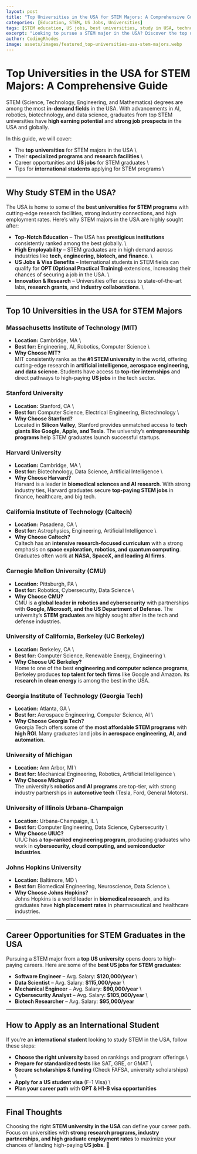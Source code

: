 ```yaml
---
layout: post
title: "Top Universities in the USA for STEM Majors: A Comprehensive Guide"
categories: [Education, STEM, US Jobs, Universities]
tags: [STEM education, US jobs, best universities, study in USA, technology, engineering, science, mathematics]
excerpt: "Looking to pursue a STEM major in the USA? Discover the top universities offering world-class programs in Science, Technology, Engineering, and Mathematics, and how they can help you secure US jobs."
author: CodingRhodes
image: assets/images/featured_top-universities-usa-stem-majors.webp
---
```


# Top Universities in the USA for STEM Majors: A Comprehensive Guide  

STEM (Science, Technology, Engineering, and Mathematics) degrees are among the most **in-demand fields** in the USA. With advancements in AI, robotics, biotechnology, and data science, graduates from top STEM universities have **high earning potential** and **strong job prospects** in the USA and globally.

In this guide, we will cover:
- The **top universities** for STEM majors in the USA  \
- Their **specialized programs** and **research facilities**  \
- Career opportunities and **US jobs** for STEM graduates  \
- Tips for **international students** applying for STEM programs  \

---

## Why Study STEM in the USA?  

The USA is home to some of the **best universities for STEM programs** with cutting-edge research facilities, strong industry connections, and high employment rates. Here’s why STEM majors in the USA are highly sought after:  

- **Top-Notch Education** – The USA has **prestigious institutions** consistently ranked among the best globally.  \
- **High Employability** – STEM graduates are in high demand across industries like **tech, engineering, biotech, and finance**.  \
- **US Jobs & Visa Benefits** – International students in STEM fields can qualify for **OPT (Optional Practical Training)** extensions, increasing their chances of securing a job in the USA.  \
- **Innovation & Research** – Universities offer access to state-of-the-art labs, **research grants**, and **industry collaborations**.  \

---

## Top 10 Universities in the USA for STEM Majors  

###  Massachusetts Institute of Technology (MIT)  
- **Location:** Cambridge, MA  \
- **Best for:** Engineering, AI, Robotics, Computer Science  \
- **Why Choose MIT?**  
MIT consistently ranks as the **#1 STEM university** in the world, offering cutting-edge research in **artificial intelligence, aerospace engineering, and data science**. Students have access to **top-tier internships** and direct pathways to high-paying **US jobs** in the tech sector.  

### Stanford University  
- **Location:** Stanford, CA  \
- **Best for:** Computer Science, Electrical Engineering, Biotechnology  \
- **Why Choose Stanford?**  
Located in **Silicon Valley**, Stanford provides unmatched access to **tech giants like Google, Apple, and Tesla**. The university’s **entrepreneurship programs** help STEM graduates launch successful startups.  

### Harvard University  
- **Location:** Cambridge, MA  \
- **Best for:** Biotechnology, Data Science, Artificial Intelligence  \
- **Why Choose Harvard?**  
Harvard is a leader in **biomedical sciences and AI research**. With strong industry ties, Harvard graduates secure **top-paying STEM jobs** in finance, healthcare, and big tech.  

### California Institute of Technology (Caltech)  
- **Location:** Pasadena, CA  \
- **Best for:** Astrophysics, Engineering, Artificial Intelligence  \
- **Why Choose Caltech?**  
Caltech has an **intensive research-focused curriculum** with a strong emphasis on **space exploration, robotics, and quantum computing**. Graduates often work at **NASA, SpaceX, and leading AI firms**.  

### Carnegie Mellon University (CMU)  
- **Location:** Pittsburgh, PA  \
- **Best for:** Robotics, Cybersecurity, Data Science  \
- **Why Choose CMU?**  
CMU is **a global leader in robotics and cybersecurity** with partnerships with **Google, Microsoft, and the US Department of Defense**. The university’s **STEM graduates** are highly sought after in the tech and defense industries.  

### University of California, Berkeley (UC Berkeley)  
- **Location:** Berkeley, CA  \
- **Best for:** Computer Science, Renewable Energy, Engineering  \
- **Why Choose UC Berkeley?**  
Home to one of the best **engineering and computer science programs**, Berkeley produces **top talent for tech firms** like Google and Amazon. Its **research in clean energy** is among the best in the USA.  

### Georgia Institute of Technology (Georgia Tech)  
- **Location:** Atlanta, GA  \
- **Best for:** Aerospace Engineering, Computer Science, AI  \
- **Why Choose Georgia Tech?**  
Georgia Tech offers some of the **most affordable STEM programs** with **high ROI**. Many graduates land jobs in **aerospace engineering, AI, and automation**.  

### University of Michigan  
- **Location:** Ann Arbor, MI  \
- **Best for:** Mechanical Engineering, Robotics, Artificial Intelligence  \
- **Why Choose Michigan?**  
The university’s **robotics and AI programs** are top-tier, with strong industry partnerships in **automotive tech** (Tesla, Ford, General Motors).  

### University of Illinois Urbana-Champaign  
- **Location:** Urbana-Champaign, IL  \
- **Best for:** Computer Engineering, Data Science, Cybersecurity  \
- **Why Choose UIUC?**  
UIUC has a **top-ranked engineering program**, producing graduates who work in **cybersecurity, cloud computing, and semiconductor industries**.  

### Johns Hopkins University  
- **Location:** Baltimore, MD  \
- **Best for:** Biomedical Engineering, Neuroscience, Data Science  \
- **Why Choose Johns Hopkins?**  
Johns Hopkins is a world leader in **biomedical research**, and its graduates have **high placement rates** in pharmaceutical and healthcare industries.  

---

## Career Opportunities for STEM Graduates in the USA  

Pursuing a STEM major from a **top US university** opens doors to high-paying careers. Here are some of the **best US jobs for STEM graduates**:  

- **Software Engineer** – Avg. Salary: **$120,000/year**  \
- **Data Scientist** – Avg. Salary: **$115,000/year**  \
- **Mechanical Engineer** – Avg. Salary: **$90,000/year**  \
- **Cybersecurity Analyst** – Avg. Salary: **$105,000/year**  \
- **Biotech Researcher** – Avg. Salary: **$95,000/year**  

---

## How to Apply as an International Student  

If you’re an **international student** looking to study STEM in the USA, follow these steps:  
- **Choose the right university** based on rankings and program offerings  \
- **Prepare for standardized tests** like SAT, GRE, or GMAT  \
- **Secure scholarships & funding** (Check FAFSA, university scholarships)  \
- **Apply for a US student visa** (F-1 Visa)  \
- **Plan your career path** with **OPT & H1-B visa opportunities**  

---

## Final Thoughts  

Choosing the right **STEM university in the USA** can define your career path. Focus on universities with **strong research programs, industry partnerships, and high graduate employment rates** to maximize your chances of landing high-paying **US jobs**. 🚀  

